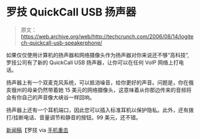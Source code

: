 # 罗技 QuickCall USB 扬声器

> 原文：<https://web.archive.org/web/http://techcrunch.com/2006/08/14/logitech-quickcall-usb-speakerphone/>

如果仅仅使用计算机的扬声器和网络摄像头作为扬声器对你来说还不够“高科技”,罗技公司有了新的 QuickCall USB 扬声器，让你可以在任何 VoIP 网络上打电话。

扬声器上有一个双麦克风系统，可以抵消噪音，给你更好的声音。问题是，你在俄亥俄州的母亲仍然带着她 15 美元的网络摄像头，这意味着从你那边传来的音频将会有你自己的声音像大峡谷一样回响。

扬声器上还有一个耳机端口，因此您可以插入标准耳机以保护隐私。此外，还有拨打/挂断电话、音量调节和静音的按钮。99 美元，还不错。

[新闻稿](https://web.archive.org/web/20151002113528/http://www.logitech.com/index.cfm/news/US/EN,contentid=12625,crid=34)【罗技 via [手机重击](https://web.archive.org/web/20151002113528/http://www.mobilewhack.com/reviews/logitech_quickcall_usb_speakerphone.html)